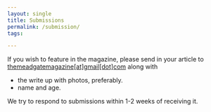 ```yaml
---
layout: single
title: Submissions
permalink: /submission/
tags:

---
```


If you wish to feature in the magazine, please send in your article to [themeadgatemagazine[at]gmail[dot]com](mailto:themeadgatemagazine@gmail.com) along with 
- the write up with photos, preferably.
- name and age.

We try to respond to submissions within 1-2 weeks of receiving it.
